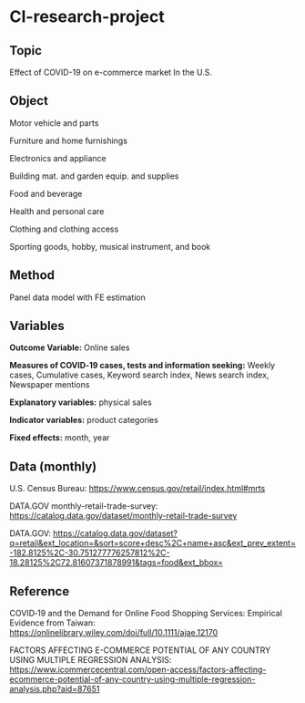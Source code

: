 # CI-research-project

## Topic

Effect of COVID-19 on e-commerce market In the U.S.

## Object

Motor vehicle and parts

Furniture and home furnishings

Electronics and appliance

Building mat. and garden equip. and supplies

Food and beverage

Health and personal care

Clothing and clothing access 

Sporting goods, hobby, musical instrument, and book

## Method

Panel data model with FE estimation

## Variables 

**Outcome Variable:** Online sales

**Measures of COVID‐19 cases, tests and information seeking:** Weekly cases, Cumulative cases, Keyword search index, News search index, Newspaper mentions

**Explanatory variables:** physical sales

**Indicator variables:** product categories

**Fixed effects:** month, year

## Data (monthly)

U.S. Census Bureau: https://www.census.gov/retail/index.html#mrts

DATA.GOV monthly-retail-trade-survey: https://catalog.data.gov/dataset/monthly-retail-trade-survey

DATA.GOV: https://catalog.data.gov/dataset?q=retail&ext_location=&sort=score+desc%2C+name+asc&ext_prev_extent=-182.8125%2C-30.751277776257812%2C-18.28125%2C72.81607371878991&tags=food&ext_bbox=

## Reference

COVID‐19 and the Demand for Online Food Shopping Services: Empirical Evidence from Taiwan: https://onlinelibrary.wiley.com/doi/full/10.1111/ajae.12170

FACTORS AFFECTING E-COMMERCE POTENTIAL OF ANY COUNTRY USING MULTIPLE REGRESSION ANALYSIS: https://www.icommercecentral.com/open-access/factors-affecting-ecommerce-potential-of-any-country-using-multiple-regression-analysis.php?aid=87651

